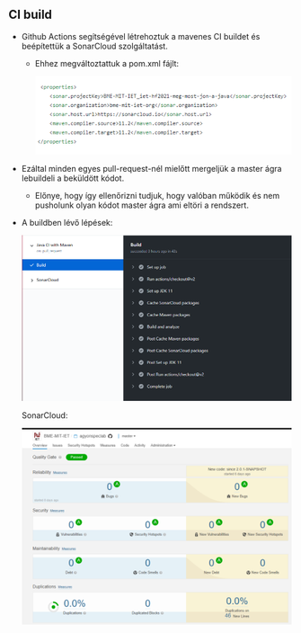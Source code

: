 ## CI build

- Github Actions segítségével létrehoztuk a mavenes CI buildet és beépítettük a SonarCloud szolgáltatást.
  - Ehhez megváltoztattuk a pom.xml fájlt:
  
    ![image-20210513154122853](image-20210513154122853.png)
  
- Ezáltal minden egyes pull-request-nél mielőtt mergeljük a master ágra lebuildeli a beküldött kódot.

  - Előnye, hogy így ellenőrizni tudjuk, hogy valóban működik és nem pusholunk olyan kódot master ágra ami eltöri a rendszert.

- A buildben lévő lépések:

  ![image-20210513154632242](image-20210513154632242.png)

  SonarCloud:

  ![image-20210513155019210](image-20210513155019210.png)

  

